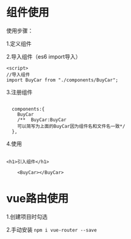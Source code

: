 



# 组件使用

使用步骤：

1.定义组件

2.导入组件（es6  import导入）

```vue
<script>
//导入组件
import BuyCar from "./components/BuyCar";
````

3.注册组件

```vue

  components:{
    BuyCar
    /**  BuyCar:BuyCar
    可以简写为上面的BuyCar因为组件名和文件名一致*/
  },

````

4.使用
```vue

<h1>引入组件</h1>

    <BuyCar></BuyCar>

````



# vue路由使用

1.创建项目时勾选

2.手动安装
`npm i vue-router --save`






